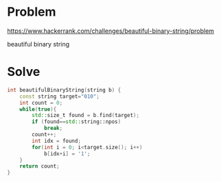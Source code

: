 # Problem
https://www.hackerrank.com/challenges/beautiful-binary-string/problem

beautiful binary string

# Solve
```c++
int beautifulBinaryString(string b) {
    const string target="010";
    int count = 0;
    while(true){
        std::size_t found = b.find(target);
        if (found==std::string::npos)
            break;
        count++;
        int idx = found;
        for(int i = 0; i<target.size(); i++)
            b[idx+i] = '1';
    }
    return count;
}
```

